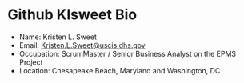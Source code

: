 # Github Klsweet Bio

- Name: Kristen L. Sweet
- Email: Kristen.L.Sweet@uscis.dhs.gov
- Occupation: ScrumMaster / Senior Business Analyst on the EPMS Project
- Location: Chesapeake Beach, Maryland and Washington, DC
